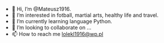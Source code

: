 - 👋 Hi, I’m @Mateusz1916.
- 👀 I’m interested in fotball, martial arts, healthy life and travel.
- 🌱 I’m currently learning language Python.
- 💞️ I’m looking to collaborate on ...
- 📫 How to reach me lolekl1916@wp.pl

<!---
Mateusz1916/Mateusz1916 is a ✨ special ✨ repository because its `README.md` (this file) appears on your GitHub profile.
You can click the Preview link to take a look at your changes.
--->
